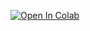 [![Open In Colab](https://colab.research.google.com/assets/colab-badge.svg)](https://colab.research.google.com/github/NeuralFalconYT/roop-face-swap-image/blob/main/Insightface%2BGFPGAN_Face_image_Swap.ipynb)
